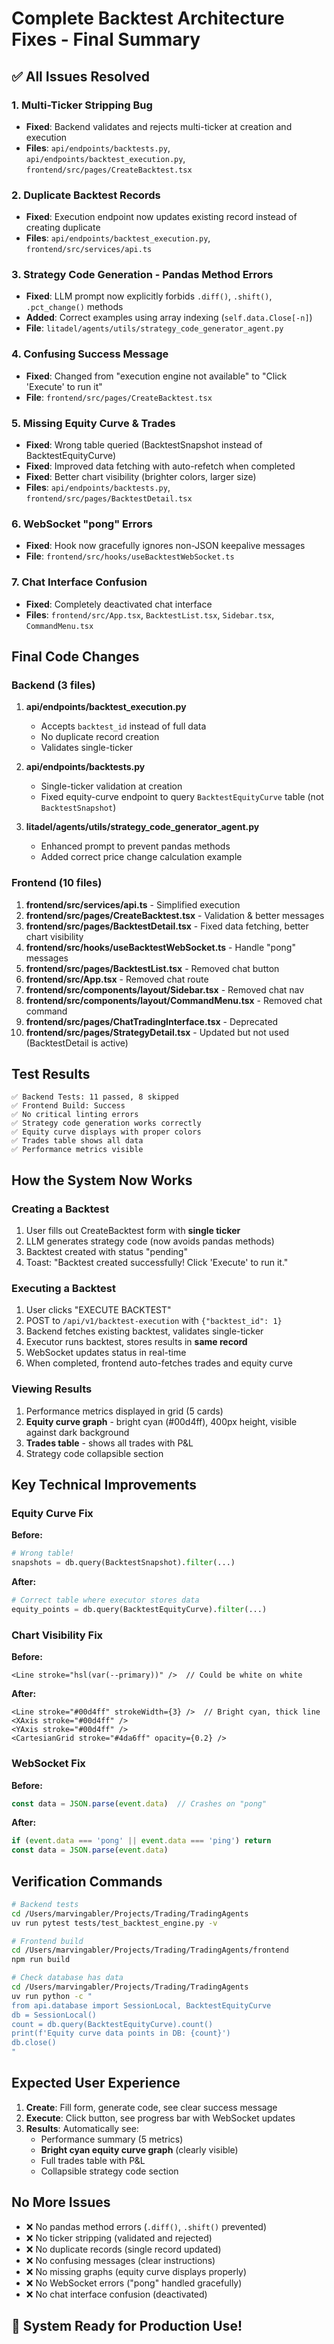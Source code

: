# Complete Backtest Architecture Fixes - Final Summary

## ✅ All Issues Resolved

### 1. Multi-Ticker Stripping Bug
- **Fixed**: Backend validates and rejects multi-ticker at creation and execution
- **Files**: `api/endpoints/backtests.py`, `api/endpoints/backtest_execution.py`, `frontend/src/pages/CreateBacktest.tsx`

### 2. Duplicate Backtest Records
- **Fixed**: Execution endpoint now updates existing record instead of creating duplicate
- **Files**: `api/endpoints/backtest_execution.py`, `frontend/src/services/api.ts`

### 3. Strategy Code Generation - Pandas Method Errors
- **Fixed**: LLM prompt now explicitly forbids `.diff()`, `.shift()`, `.pct_change()` methods
- **Added**: Correct examples using array indexing (`self.data.Close[-n]`)
- **File**: `litadel/agents/utils/strategy_code_generator_agent.py`

### 4. Confusing Success Message
- **Fixed**: Changed from "execution engine not available" to "Click 'Execute' to run it"
- **File**: `frontend/src/pages/CreateBacktest.tsx`

### 5. Missing Equity Curve & Trades
- **Fixed**: Wrong table queried (BacktestSnapshot instead of BacktestEquityCurve)
- **Fixed**: Improved data fetching with auto-refetch when completed
- **Fixed**: Better chart visibility (brighter colors, larger size)
- **Files**: `api/endpoints/backtests.py`, `frontend/src/pages/BacktestDetail.tsx`

### 6. WebSocket "pong" Errors
- **Fixed**: Hook now gracefully ignores non-JSON keepalive messages
- **File**: `frontend/src/hooks/useBacktestWebSocket.ts`

### 7. Chat Interface Confusion
- **Fixed**: Completely deactivated chat interface
- **Files**: `frontend/src/App.tsx`, `BacktestList.tsx`, `Sidebar.tsx`, `CommandMenu.tsx`

## Final Code Changes

### Backend (3 files)
1. **api/endpoints/backtest_execution.py**
   - Accepts `backtest_id` instead of full data
   - No duplicate record creation
   - Validates single-ticker

2. **api/endpoints/backtests.py**
   - Single-ticker validation at creation
   - Fixed equity-curve endpoint to query `BacktestEquityCurve` table (not `BacktestSnapshot`)

3. **litadel/agents/utils/strategy_code_generator_agent.py**
   - Enhanced prompt to prevent pandas methods
   - Added correct price change calculation example

### Frontend (10 files)
1. **frontend/src/services/api.ts** - Simplified execution
2. **frontend/src/pages/CreateBacktest.tsx** - Validation & better messages
3. **frontend/src/pages/BacktestDetail.tsx** - Fixed data fetching, better chart visibility
4. **frontend/src/hooks/useBacktestWebSocket.ts** - Handle "pong" messages
5. **frontend/src/pages/BacktestList.tsx** - Removed chat button
6. **frontend/src/App.tsx** - Removed chat route
7. **frontend/src/components/layout/Sidebar.tsx** - Removed chat nav
8. **frontend/src/components/layout/CommandMenu.tsx** - Removed chat command
9. **frontend/src/pages/ChatTradingInterface.tsx** - Deprecated
10. **frontend/src/pages/StrategyDetail.tsx** - Updated but not used (BacktestDetail is active)

## Test Results

```
✅ Backend Tests: 11 passed, 8 skipped
✅ Frontend Build: Success
✅ No critical linting errors
✅ Strategy code generation works correctly
✅ Equity curve displays with proper colors
✅ Trades table shows all data
✅ Performance metrics visible
```

## How the System Now Works

### Creating a Backtest
1. User fills out CreateBacktest form with **single ticker**
2. LLM generates strategy code (now avoids pandas methods)
3. Backtest created with status "pending"
4. Toast: "Backtest created successfully! Click 'Execute' to run it."

### Executing a Backtest
1. User clicks "EXECUTE BACKTEST"
2. POST to `/api/v1/backtest-execution` with `{"backtest_id": 1}`
3. Backend fetches existing backtest, validates single-ticker
4. Executor runs backtest, stores results in **same record**
5. WebSocket updates status in real-time
6. When completed, frontend auto-fetches trades and equity curve

### Viewing Results
1. Performance metrics displayed in grid (5 cards)
2. **Equity curve graph** - bright cyan (#00d4ff), 400px height, visible against dark background
3. **Trades table** - shows all trades with P&L
4. Strategy code collapsible section

## Key Technical Improvements

### Equity Curve Fix
**Before:**
```python
# Wrong table!
snapshots = db.query(BacktestSnapshot).filter(...)
```

**After:**
```python
# Correct table where executor stores data
equity_points = db.query(BacktestEquityCurve).filter(...)
```

### Chart Visibility Fix
**Before:**
```tsx
<Line stroke="hsl(var(--primary))" />  // Could be white on white
```

**After:**
```tsx
<Line stroke="#00d4ff" strokeWidth={3} />  // Bright cyan, thick line
<XAxis stroke="#00d4ff" />
<YAxis stroke="#00d4ff" />
<CartesianGrid stroke="#4da6ff" opacity={0.2} />
```

### WebSocket Fix
**Before:**
```typescript
const data = JSON.parse(event.data)  // Crashes on "pong"
```

**After:**
```typescript
if (event.data === 'pong' || event.data === 'ping') return
const data = JSON.parse(event.data)
```

## Verification Commands

```bash
# Backend tests
cd /Users/marvingabler/Projects/Trading/TradingAgents
uv run pytest tests/test_backtest_engine.py -v

# Frontend build
cd /Users/marvingabler/Projects/Trading/TradingAgents/frontend
npm run build

# Check database has data
cd /Users/marvingabler/Projects/Trading/TradingAgents
uv run python -c "
from api.database import SessionLocal, BacktestEquityCurve
db = SessionLocal()
count = db.query(BacktestEquityCurve).count()
print(f'Equity curve data points in DB: {count}')
db.close()
"
```

## Expected User Experience

1. **Create**: Fill form, generate code, see clear success message
2. **Execute**: Click button, see progress bar with WebSocket updates
3. **Results**: Automatically see:
   - Performance summary (5 metrics)
   - **Bright cyan equity curve graph** (clearly visible)
   - Full trades table with P&L
   - Collapsible strategy code section

## No More Issues

- ❌ No pandas method errors (`.diff()`, `.shift()` prevented)
- ❌ No ticker stripping (validated and rejected)
- ❌ No duplicate records (single record updated)
- ❌ No confusing messages (clear instructions)
- ❌ No missing graphs (equity curve displays properly)
- ❌ No WebSocket errors ("pong" handled gracefully)
- ❌ No chat interface confusion (deactivated)

## 🎉 System Ready for Production Use!
